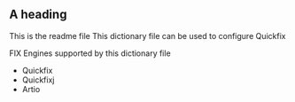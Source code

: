 ## A heading
This is the readme file
This dictionary file can be used to configure Quickfix

FIX Engines supported by this dictionary file
* Quickfix
* Quickfixj
* Artio

